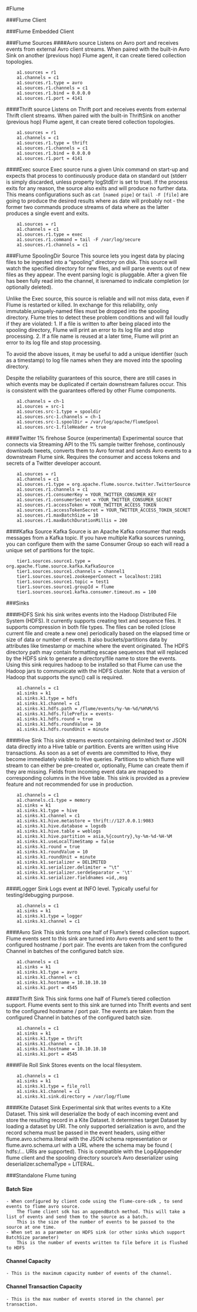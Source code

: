#Flume

###Flume Client

###Flume Embedded Client

###Flume Sources
####Avro source
Listens on Avro port and receives events from external Avro client streams. When paired with the built-in Avro Sink on another (previous hop) Flume agent, it can create tiered collection topologies.
```
	a1.sources = r1
	a1.channels = c1
	a1.sources.r1.type = avro
	a1.sources.r1.channels = c1
	a1.sources.r1.bind = 0.0.0.0
	a1.sources.r1.port = 4141
```
####Thrift source
Listens on Thrift port and receives events from external Thrift client streams. When paired with the built-in ThriftSink on another (previous hop) Flume agent, it can create tiered collection topologies.
```
	a1.sources = r1
	a1.channels = c1
	a1.sources.r1.type = thrift
	a1.sources.r1.channels = c1
	a1.sources.r1.bind = 0.0.0.0
	a1.sources.r1.port = 4141
```
####Exec source
Exec source runs a given Unix command on start-up and expects that process to continuously produce data on standard out (stderr is simply discarded, unless property logStdErr is set to true). If the process exits for any reason, the source also exits and will produce no further data. This means configurations such as `cat [named pipe]` or `tail -F [file]` are going to produce the desired results where as date will probably not - the former two commands produce streams of data where as the latter produces a single event and exits.

```
	a1.sources = r1
	a1.channels = c1
	a1.sources.r1.type = exec
	a1.sources.r1.command = tail -F /var/log/secure
	a1.sources.r1.channels = c1
```

###Flume SpoolingDir Source
This source lets you ingest data by placing files to be ingested into a “spooling” directory on disk. This source will watch the specified directory for new files, and will parse events out of new files as they appear. The event parsing logic is pluggable. After a given file has been fully read into the channel, it isrenamed to indicate completion (or optionally deleted).

Unlike the Exec source, this source is reliable and will not miss data, even if Flume is restarted or killed. In exchange for this reliability, only immutable,uniquely-named files must be dropped into the spooling directory. Flume tries to detect these problem conditions and will fail loudly if they are violated:
	1. If a file is written to after being placed into the spooling directory, Flume will print an error to its log file and stop processing.
	2. If a file name is reused at a later time, Flume will print an error to its log file and stop processing.

To avoid the above issues, it may be useful to add a unique identifier (such as a timestamp) to log file names when they are moved into the spooling directory.

Despite the reliability guarantees of this source, there are still cases in which events may be duplicated if certain downstream failures occur. This is consistent with the guarantees offered by other Flume components.

```
	a1.channels = ch-1
	a1.sources = src-1
	a1.sources.src-1.type = spooldir
	a1.sources.src-1.channels = ch-1
	a1.sources.src-1.spoolDir = /var/log/apache/flumeSpool
	a1.sources.src-1.fileHeader = true
```
####Twitter 1% firehose Source (experimental)
Experimental source that connects via Streaming API to the 1% sample twitter firehose, continously downloads tweets, converts them to Avro format and sends Avro events to a downstream Flume sink. Requires the consumer and access
tokens and secrets of a Twitter developer account.

```
	a1.sources = r1
	a1.channels = c1
	a1.sources.r1.type = org.apache.flume.source.twitter.TwitterSource
	a1.sources.r1.channels = c1
	a1.sources.r1.consumerKey = YOUR_TWITTER_CONSUMER_KEY
	a1.sources.r1.consumerSecret = YOUR_TWITTER_CONSUMER_SECRET
	a1.sources.r1.accessToken = YOUR_TWITTER_ACCESS_TOKEN
	a1.sources.r1.accessTokenSecret = YOUR_TWITTER_ACCESS_TOKEN_SECRET
	a1.sources.r1.maxBatchSize = 10
	a1.sources.r1.maxBatchDurationMillis = 200
```

####Kafka Source
Kafka Source is an Apache Kafka consumer that reads messages from a Kafka topic. If you have multiple Kafka sources running, you can configure them with the same Consumer Group so each will read a unique set of partitions for the topic.

```
	tier1.sources.source1.type = org.apache.flume.source.kafka.KafkaSource
	tier1.sources.source1.channels = channel1
	tier1.sources.source1.zookeeperConnect = localhost:2181
	tier1.sources.source1.topic = test1
	tier1.sources.source1.groupId = flume
	tier1.sources.source1.kafka.consumer.timeout.ms = 100
```

###Sinks

####HDFS Sink
his sink writes events into the Hadoop Distributed File System (HDFS). It currently supports creating text and sequence files. It supports compression in both file types. The files can be rolled (close current file and create a new one) periodically based on the elapsed time or size of data or number of events. It also buckets/partitions data by attributes like timestamp or machine where the event originated. The HDFS directory path may contain formatting escape sequences that will replaced by the HDFS sink to generate a directory/file name to store the events. Using this sink requires hadoop to be installed so that Flume can use the Hadoop jars to communicate with the HDFS cluster. Note that a version of Hadoop that supports the sync() call is required.

```
	a1.channels = c1
	a1.sinks = k1
	a1.sinks.k1.type = hdfs
	a1.sinks.k1.channel = c1
	a1.sinks.k1.hdfs.path = /flume/events/%y-%m-%d/%H%M/%S
	a1.sinks.k1.hdfs.filePrefix = events-
	a1.sinks.k1.hdfs.round = true
	a1.sinks.k1.hdfs.roundValue = 10
	a1.sinks.k1.hdfs.roundUnit = minute
```
####Hive Sink
This sink streams events containing delimited text or JSON data directly into a Hive table or partition. Events are written using Hive transactions. As soon as a set of events are committed to Hive, they become immediately visible to Hive queries. Partitions to which flume will stream to can either be pre-created or, optionally, Flume can create them if they are missing. Fields from incoming event data are mapped to corresponding columns in the Hive table. This
sink is provided as a preview feature and not recommended for use in production.

```
	a1.channels = c1
	a1.channels.c1.type = memory
	a1.sinks = k1
	a1.sinks.k1.type = hive
	a1.sinks.k1.channel = c1
	a1.sinks.k1.hive.metastore = thrift://127.0.0.1:9083
	a1.sinks.k1.hive.database = logsdb
	a1.sinks.k1.hive.table = weblogs
	a1.sinks.k1.hive.partition = asia,%{country},%y-%m-%d-%H-%M
	a1.sinks.k1.useLocalTimeStamp = false
	a1.sinks.k1.round = true
	a1.sinks.k1.roundValue = 10
	a1.sinks.k1.roundUnit = minute
	a1.sinks.k1.serializer = DELIMITED
	a1.sinks.k1.serializer.delimiter = "\t"
	a1.sinks.k1.serializer.serdeSeparator = '\t'
	a1.sinks.k1.serializer.fieldnames =id,,msg
```

####Logger Sink
Logs event at INFO level. Typically useful for testing/debugging purpose.

```
	a1.channels = c1
	a1.sinks = k1
	a1.sinks.k1.type = logger
	a1.sinks.k1.channel = c1
```
####Avro Sink
This sink forms one half of Flume’s tiered collection support. Flume events sent to this sink are turned into Avro events and sent to the configured hostname / port pair. The events are taken from the configured Channel in batches of the configured batch size.

```
	a1.channels = c1
	a1.sinks = k1
	a1.sinks.k1.type = avro
	a1.sinks.k1.channel = c1
	a1.sinks.k1.hostname = 10.10.10.10
	a1.sinks.k1.port = 4545
```

####Thrift Sink
This sink forms one half of Flume’s tiered collection support. Flume events sent to this sink are turned into Thrift events and sent to the configured hostname / port pair. The events are taken from the configured Channel in batches of the configured batch size.

```
	a1.channels = c1
	a1.sinks = k1
	a1.sinks.k1.type = thrift
	a1.sinks.k1.channel = c1
	a1.sinks.k1.hostname = 10.10.10.10
	a1.sinks.k1.port = 4545
```

####File Roll Sink
Stores events on the local filesystem. 

```
	a1.channels = c1
	a1.sinks = k1
	a1.sinks.k1.type = file_roll
	a1.sinks.k1.channel = c1
	a1.sinks.k1.sink.directory = /var/log/flume
```

####Kite Dataset Sink
Experimental sink that writes events to a Kite Dataset. This sink will deserialize the body of each incoming event and store the resulting record in a Kite Dataset. It determines target Dataset by loading a dataset by URI.
The only supported serialization is avro, and the record schema must be passed in the event headers, using either flume.avro.schema.literal with the JSON schema representation or flume.avro.schema.url with a URL where the schema may be found ( hdfs:/... URIs are supported). This is compatible with the Log4jAppender flume client and the spooling directory source’s Avro deserializer using deserializer.schemaType = LITERAL.

###Standalone Flume tuning

#### Batch Size
	- When configured by client code using the flume-core-sdk , to send events to flume avro source.
		The flume client sdk has an appendBatch method. This will take a list of events and send them to the source as a batch. 
		This is the size of the number of events to be passed to the source at one time.
	- When set as a parameter on HDFS sink (or other sinks which support BatchSize parameter)
		This is the number of events written to file before it is flushed to HDFS
#### Channel Capacity
	- This is the maximum capacity number of events of the channel.
#### Channel Transaction Capacity
	- This is the max number of events stored in the channel per transaction.

